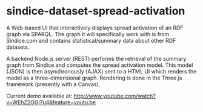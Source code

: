 sindice-dataset-spread-activation
========================

A Web-based UI that interactively displays spread activation of an RDF graph via SPARQL. The graph it will specifically work with is from Sindice.com and contains statistical/summary data about other RDF datasets.

A backend Node.js server (REST) performs the retrieval of the summary graph from Sindice and computes the spread activation model. This model (JSON) is then asynchronously (AJAX) sent to a HTML UI which renders the model as a three-dimensional graph. Rendering is done in the Three.js framework (presently with a Canvas).

Current demo available at: http://www.youtube.com/watch?v=WEhZ2OGj7u4&feature=youtu.be
